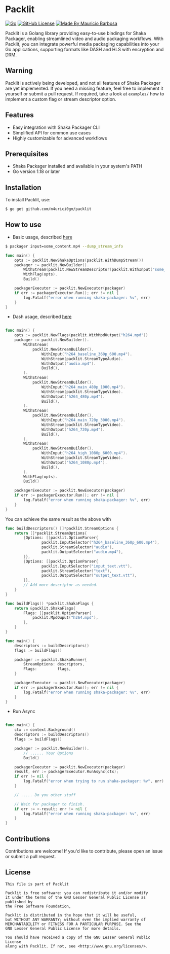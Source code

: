 # Packlit
[![Go](https://github.com/moul/golang-repo-template/workflows/Go/badge.svg)](https://github.com/m4urici0gm/packlit/actions?query=workflow%3AGo)
[![GitHub License](https://img.shields.io/github/license/m4urici0gm/packlit)](https://github.com/M4urici0GM/packlit/blob/main/LICENSE)
[![Made By Mauricio Barbosa](https://img.shields.io/badge/made%20by-Mauricio%20Barbosa-blue.svg?style=flat)](https://mourice.dev)


Packlit is a Golang library providing easy-to-use bindings for Shaka Packager,
enabling streamlined video and audio packaging workflows. With Packlit,
you can integrate powerful media packaging capabilities into your Go applications,
supporting formats like DASH and HLS with encryption and DRM.

## Warning
Packlit is actively being developed, and not all features of Shaka Packager are yet implemented.
If you need a missing feature, feel free to implement it yourself or submit a pull request.
If required, take a look at `examples/` how to implement a custom flag or stream descriptor option.

## Features
- Easy integration with Shaka Packager CLI
- Simplified API for common use cases
- Highly customizable for advanced workflows

## Prerequisites
- Shaka Packager installed and available in your system's PATH
- Go version 1.18 or later

## Installation
To install Packlit, use:

```bash
$ go get github.com/m4urici0gm/packlit  
```

## How to use

- Basic usage, described [here](https://shaka-project.github.io/shaka-packager/html/tutorials/basic_usage.html)
```bash
$ packager input=some_content.mp4 --dump_stream_info
```
```go
func main() {
    opts := packlit.NewShakaOptions(packlit.WithDumpStream())
    packager := packlit.NewBuilder().
        WithStream(packlit.NewStreamDescriptor(packlit.WithInput("some_content.mp4")))).
        WithFlag(opts).
        Build()

	packagerExecutor := packlit.NewExecutor(packager)
	if err := packagerExecutor.Run(); err != nil {
		log.Fatalf("error when running shaka-packager: %v", err)
	}
}
```

- Dash usage, described [here](https://shaka-project.github.io/shaka-packager/html/tutorials/dash.html)
```go

func main() {
	opts := packlit.NewFlags(packlit.WithMpdOutput("h264.mpd"))
	packager := packlit.NewBuilder().
		WithStream(
			packlit.NewStreamBuilder().
				WithInput("h264_baseline_360p_600.mp4").
				WithStream(packlit.StreamTypeAudio).
				WithOutput("audio.mp4").
				Build(),
		).
		WithStream(
			packlit.NewStreamBuilder().
				WithInput("h264_main_480p_1000.mp4").
				WithStream(packlit.StreamTypeVideo).
				WithOutput("h264_480p.mp4").
				Build(),
		).
		WithStream(
			packlit.NewStreamBuilder().
				WithInput("h264_main_720p_3000.mp4").
				WithStream(packlit.StreamTypeVideo).
				WithOutput("h264_720p.mp4").
				Build(),
		).
		WithStream(
			packlit.NewStreamBuilder().
				WithInput("h264_high_1080p_6000.mp4").
				WithStream(packlit.StreamTypeVideo).
				WithOutput("h264_1080p.mp4").
				Build(),
		).
		WithFlag(opts).
		Build()

	packagerExecutor := packlit.NewExecutor(packager)
	if err := packagerExecutor.Run(); err != nil {
		log.Fatalf("error when running shaka-packager: %v", err)
	}
}
```

You can achieve the same result as the above with
```go
func buildDescriptors() []*packlit.StreamOptions {
	return []*packlit.StreamOptions{
		{Options: []packlit.OptionParser{
				packlit.InputSelector("h264_baseline_360p_600.mp4"),
				packlit.StreamSelector("audio"),
				packlit.OutputSelector("audio.mp4"),
		}},
		{Options: []packlit.OptionParser{
				packlit.InputSelector("input_text.vtt"),
				packlit.StreamSelector("text"),
				packlit.OutputSelector("output_text.vtt"),
		}},
        // Add more descriptor as needed.
	}
}

func buildFlags() *packlit.ShakaFlags {
	return &packlit.ShakaFlags{
		Flags: []packlit.OptionParser{
			packlit.MpdOuput("h264.mpd"),
		},
	}
}

func main() {
	descriptors := buildDescriptors()
	flags := buildFlags()

	packager := packlit.ShakaRunner{
		StreamOptions: descriptors,
		Flags:         flags,
	}

	packagerExecutor := packlit.NewExecutor(packager)
	if err := packagerExecutor.Run(); err != nil {
		log.Fatalf("error when running shaka-packager: %v", err)
	}
}
```

- Run Async
```go

func main() {
    ctx := context.Background()
    descriptors := buildDescriptors()
    flags := buildFlags()

    packager := packlit.NewBuilder().
        // ...... Your Options
        Build()

    packagerExecutor := packlit.NewExecutor(packager)
    result, err := packagerExecutor.RunAsync(ctx); 
    if err != nil {
        log.Fatalf("error when trying to run shaka-packager: %v", err)
    }

    // ..... Do you other stuff

    // Wait for packager to finish.
    if err := <-result; err != nil {
        log.Fatalf("error when running shaka-packager: %v", err)
    }
}
```

## Contributions
Contributions are welcome! If you'd like to contribute, please open an issue or submit a pull request.

## License
```
This file is part of Packlit
                                                                     
Packlit is free software: you can redistribute it and/or modify
it under the terms of the GNU Lesser General Public License as published by
the Free Software Foundation,
                                                                     
Packlit is distributed in the hope that it will be useful,
but WITHOUT ANY WARRANTY; without even the implied warranty of
MERCHANTABILITY or FITNESS FOR A PARTICULAR PURPOSE. See the
GNU Lesser General Public License for more details.
                                                                     
You should have received a copy of the GNU Lesser General Public License
along with Packlit. If not, see <http://www.gnu.org/licenses/>.
```
